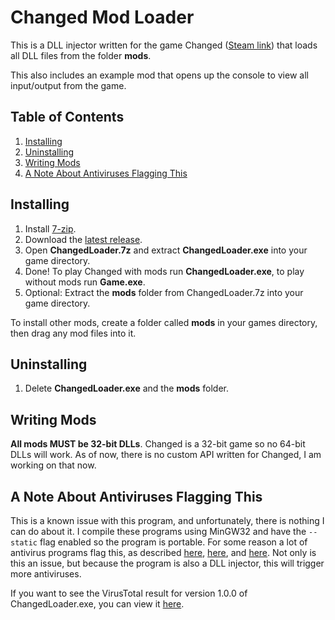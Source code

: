 Changed Mod Loader
=====
This is a DLL injector written for the game Changed ([Steam link](https://store.steampowered.com/app/814540/Changed/)) that loads all DLL files from the folder **mods**.

This also includes an example mod that opens up the console to view all input/output from the game.

Table of Contents
-----
1. [Installing](#isntalling)
2. [Uninstalling](#uninstalling)
3. [Writing Mods](#writing-mods)
4. [A Note About Antiviruses Flagging This](#a-note-about-antiviruses-flagging-this)

Installing
-----
1. Install [7-zip](https://www.7-zip.org/).
2. Download the [latest release](https://github.com/penguinpenguino/Changed-Mod-Loader/releases/latest).
3. Open **ChangedLoader.7z** and extract **ChangedLoader.exe** into your game directory.
4. Done! To play Changed with mods run **ChangedLoader.exe**, to play without mods run **Game.exe**.
5. Optional: Extract the **mods** folder from ChangedLoader.7z into your game directory.

To install other mods, create a folder called **mods** in your games directory, then drag any mod files into it.

Uninstalling
----
1. Delete **ChangedLoader.exe** and the **mods** folder.

Writing Mods
-----
**All mods MUST be 32-bit DLLs**. Changed is a 32-bit game so no 64-bit DLLs will work.
As of now, there is no custom API written for Changed, I am working on that now.

A Note About Antiviruses Flagging This
-----
This is a known issue with this program, and unfortunately, there is nothing I can do about it. I compile these programs using MinGW32 and have the  `--static` flag enabled so the program is portable. For some reason a lot of antivirus programs flag this, as described [here](https://stackoverflow.com/questions/62364507/compiled-c-executable-is-detected-as-a-virus-by-windows-defender), [here](https://stackoverflow.com/questions/64769420/antivirus-detecting-compiled-c-files-as-trojans), and [here](https://security.stackexchange.com/questions/229576/program-compiled-with-mingw32-is-reported-as-infected). Not only is this an issue, but because the program is also a DLL injector, this will trigger more antiviruses.

If you want to see the VirusTotal result for version 1.0.0 of ChangedLoader.exe, you can view it [here](https://www.virustotal.com/gui/file/d30721fcb7dceb38a6c2da7548571d495dec2421937b8277cdcaa0be2d52bdfa).
